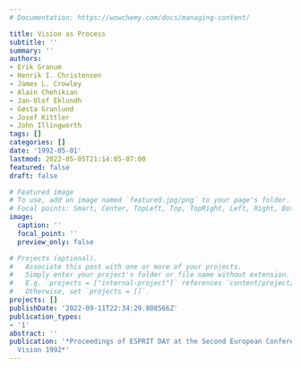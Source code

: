 ```yaml
---
# Documentation: https://wowchemy.com/docs/managing-content/

title: Vision as Process
subtitle: ''
summary: ''
authors:
- Erik Granum
- Henrik I. Christensen
- James L. Crowley
- Alain Chehikian
- Jan-Olof Eklundh
- Gøsta Granlund
- Josef Kittler
- John Illingworth
tags: []
categories: []
date: '1992-05-01'
lastmod: 2022-05-05T21:14:05-07:00
featured: false
draft: false

# Featured image
# To use, add an image named `featured.jpg/png` to your page's folder.
# Focal points: Smart, Center, TopLeft, Top, TopRight, Left, Right, BottomLeft, Bottom, BottomRight.
image:
  caption: ''
  focal_point: ''
  preview_only: false

# Projects (optional).
#   Associate this post with one or more of your projects.
#   Simply enter your project's folder or file name without extension.
#   E.g. `projects = ["internal-project"]` references `content/project/deep-learning/index.md`.
#   Otherwise, set `projects = []`.
projects: []
publishDate: '2022-09-11T22:34:29.808566Z'
publication_types:
- '1'
abstract: ''
publication: '*Proceedings of ESPRIT DAY at the Second European Conference on Computer
  Vision 1992*'
---
```

